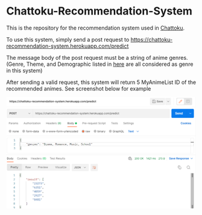 # Chattoku-Recommendation-System
This is the repository for the recommendation system used in [Chattoku](https://github.com/sugiyem/Chattoku). <br />

To use this system, simply send a post request to https://chattoku-recommendation-system.herokuapp.com/predict <br />

The message body of the post request must be a string of anime genres.<br />
(Genre, Theme, and Demographic listed in [here](https://myanimelist.net/anime/genre/info) are all considered as genre in this system) <br />

After sending a valid request, this system will return 5 MyAnimeList ID of the recommended animes.
See screenshot below for example

<div align="center">
  <img src="./assets/sample-request.png"/>
</div>
